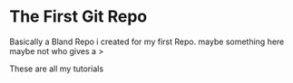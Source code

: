 # The First Git Repo

Basically a Bland Repo i created for my first Repo. maybe something here maybe not who gives a >

These are all my tutorials
